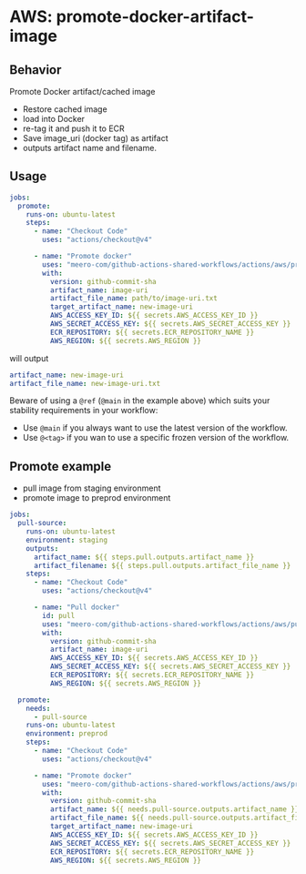 # AWS: promote-docker-artifact-image

## Behavior

Promote Docker artifact/cached image

- Restore cached image
- load into Docker
- re-tag it and push it to ECR
- Save image_uri (docker tag) as artifact
- outputs artifact name and filename.

## Usage

```yaml
jobs:
  promote:
    runs-on: ubuntu-latest
    steps:
      - name: "Checkout Code"
        uses: "actions/checkout@v4"

      - name: "Promote docker"
        uses: "meero-com/github-actions-shared-workflows/actions/aws/promote-docker-artifact-image@main"
        with:
          version: github-commit-sha
          artifact_name: image-uri
          artifact_file_name: path/to/image-uri.txt
          target_artifact_name: new-image-uri
          AWS_ACCESS_KEY_ID: ${{ secrets.AWS_ACCESS_KEY_ID }}
          AWS_SECRET_ACCESS_KEY: ${{ secrets.AWS_SECRET_ACCESS_KEY }}
          ECR_REPOSITORY: ${{ secrets.ECR_REPOSITORY_NAME }}
          AWS_REGION: ${{ secrets.AWS_REGION }}
```

will output
```yaml
artifact_name: new-image-uri
artifact_file_name: new-image-uri.txt
```

Beware of using a `@ref` (`@main` in the example above) which suits your stability requirements in your workflow:

* Use `@main` if you always want to use the latest version of the workflow.
* Use `@<tag>` if you wan to use a specific frozen version of the workflow.


## Promote example

- pull image from staging environment
- promote image to preprod environment

```yaml
jobs:
  pull-source:
    runs-on: ubuntu-latest
    environment: staging
    outputs:
      artifact_name: ${{ steps.pull.outputs.artifact_name }}
      artifact_filename: ${{ steps.pull.outputs.artifact_file_name }}
    steps:
      - name: "Checkout Code"
        uses: "actions/checkout@v4"

      - name: "Pull docker"
        id: pull
        uses: "meero-com/github-actions-shared-workflows/actions/aws/pull-docker-image@main"
        with:
          version: github-commit-sha
          artifact_name: image-uri
          AWS_ACCESS_KEY_ID: ${{ secrets.AWS_ACCESS_KEY_ID }}
          AWS_SECRET_ACCESS_KEY: ${{ secrets.AWS_SECRET_ACCESS_KEY }}
          ECR_REPOSITORY: ${{ secrets.ECR_REPOSITORY_NAME }}
          AWS_REGION: ${{ secrets.AWS_REGION }}

  promote:
    needs:
      - pull-source
    runs-on: ubuntu-latest
    environment: preprod
    steps:
      - name: "Checkout Code"
        uses: "actions/checkout@v4"

      - name: "Promote docker"
        uses: "meero-com/github-actions-shared-workflows/actions/aws/promote-docker-artifact-image@main"
        with:
          version: github-commit-sha
          artifact_name: ${{ needs.pull-source.outputs.artifact_name }}
          artifact_file_name: ${{ needs.pull-source.outputs.artifact_filename }}
          target_artifact_name: new-image-uri
          AWS_ACCESS_KEY_ID: ${{ secrets.AWS_ACCESS_KEY_ID }}
          AWS_SECRET_ACCESS_KEY: ${{ secrets.AWS_SECRET_ACCESS_KEY }}
          ECR_REPOSITORY: ${{ secrets.ECR_REPOSITORY_NAME }}
          AWS_REGION: ${{ secrets.AWS_REGION }}
```
